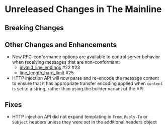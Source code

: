 # Unreleased Changes in The Mainline

## Breaking Changes

## Other Changes and Enhancements
* New RFC-conformance options are available to control server behavior
  when receiving messages that are non-conformant:
     * [invalid_line_endings](../reference/kumo/start_esmtp_listener.md#invalid_line_endings) #22 #23
     * [line_length_hard_limit](../reference/kumo/start_esmtp_listener.md#line_length_hard_limit) #25
* HTTP injection API will now parse and re-encode the message content to ensure
  that it has appropriate transfer encoding applied when `content` is set to a
  string, rather than using the builder variant of the API.

## Fixes
* HTTP injection API did not expand templating in `From`, `Reply-To` or
  `Subject` headers unless they were set in the additional headers object
